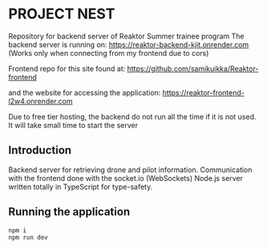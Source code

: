 
# PROJECT NEST

Repository for backend server of Reaktor Summer trainee program
The backend server is running on: https://reaktor-backend-kjit.onrender.com (Works only when connecting from my frontend due to cors)

Frontend repo for this site found at: https://github.com/samikuikka/Reaktor-frontend

and the website for accessing the application: https://reaktor-frontend-l2w4.onrender.com

Due to free tier hosting, the backend do not run all the time if it is not used. It will take small time to start the server

## Introduction

Backend server for retrieving drone and pilot information.
Communication with the frontend done with the socket.io (WebSockets)
Node.js server written totally in TypeScript for type-safety.

## Running the application

    npm i
    npm run dev
